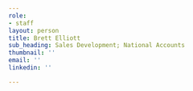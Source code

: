 ```yaml
---
role:
- staff
layout: person
title: Brett Elliott
sub_heading: Sales Development; National Accounts
thumbnail: ''
email: ''
linkedin: ''

---
```

